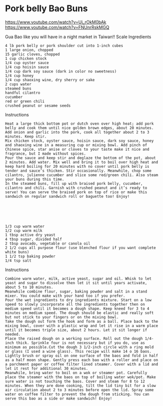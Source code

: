 Pork belly Bao Buns
===================

https://www.youtube.com/watch?v=Ui_rOkM0bAk
https://www.youtube.com/watch?v=FNUnrRskMGQ

Gua Bao like you will have in a night market in Taiwan!!
Scale
Ingredients

    4 lb pork belly or pork shoulder cut into 1-inch cubes
    1 large onion, chopped
    15 garlic cloves, chopped
    1 cup chicken stock
    1/4 cup oyster sauce
    1/4 cup hoisin sauce
    1/4 cup dark soy sauce (dark in color no sweetness)
    1/4 cup honey
    1/4 cup shaoxing wine, dry sherry or sake
    2 cups water
    steamed buns
    handful cilantro
    cucumber
    red or green chili
    crushed peanut or sesame seeds

Instructions

    Heat a large thick bottom pot or dutch oven over high heat; add pork belly and cook them until nice golden brown edges, about 20 minutes.
    Add onion and garlic into the pork, cook all together about 2 to 3 minutes. Keep stir.
    Mix chicken stock, oyster sauce, hoisin sauce, dark soy sauce, honey and shaoxing wine in a measuring cup or mixing bowl. Add pinch of Chinese spice, star anise or cloves to your taste make it nice and fragrance, but I made without spices.
    Pour the sauce and keep stir and deglaze the bottom of the pot, about 2 minutes. Add water. Mix well and bring it to boil over high heat and keep hard boiling for 20 minutes with no cover until pork belly is tender and sauce’s thicken. Stir occasionally. Meanwhile, chop some cilantro, julienne cucumber and slice some red/green chili. Also steam your buns during this time.
    In the steamed buns, fill up with braised pork belly, cucumber, cilantro and chili. Garnish with crushed peanut and it’s ready to serve! You can serve the braised pork on top of rice or make this sandwich on regular sandwich roll or baguette too! Enjoy!





    
    1/3 cup warm water
    1/2 cup warm milk
    1 tbsp active dry yeast
    4 tbsp sugar, divided half
    2 tbsp avocado, vegetable or canola oil
    2 1/2 cups all purpose flour (use blenched flour if you want complete white buns)
    1 1/2 tsp baking powder
    1/4 tsp salt

Instructions

    Combine warm water, milk, active yeast, sugar and oil. Whisk to let yeast and sugar to dissolve then let it sit until years activate, about 5 to 10 minutes.
    Meanwhile combine flour, sugar, baking powder and salt in a stand mixer. You could make with your hand too if you prefer.
    Pour the wet ingredients to dry ingredients mixture. Start on a low speed to slowly incorporate all the ingredients together then on medium speed until it becomes a dough shape. Keep kneed for 3 to 4 minutes on medium speed. The dough should be elastic and really soft but not stick to your fingers or on the mixing bowl.
    Take the dough out form the hook and form as a ball. Place back to the mixing bowl, cover with a plastic wrap and let it rise in a warm place until it becomes triple size, about 2 hours. Let it sit longer if needed.
    Place the raised dough on a working surface. Roll out the dough 1/4-inch thick. Sprinkle four is not necessary but if you do, use as minimum as possible.Cut the dough 3 1/2-inch circle with a ring mold or glass (I used a wine glass). This recipe will make 14 o 16 baos.
    Lightly brush or spray oil on one surface of the baos and fold in half as a half moon shape. Gently press each bao with a roller and place on a parchment paper or coffee filter lined steamer. Cover with a lid and let it rest for additional 30 minutes.
    Meanwhile, bring water to boil on a wok or steamer pot. Carefully place the steamer with the baos on top of boiling water wok/pot. Make sure water is not touching the baos. Cover and steam for 8 to 12 minutes. When they are done cooking, tilt the lid tiny bit for a slow air circulation about 2 to 3 minutes before open the lid. Spray some water on coffee filter to prevent the dough from sticking. You can serve this bao as a side or make sandwich! Enjoy!

